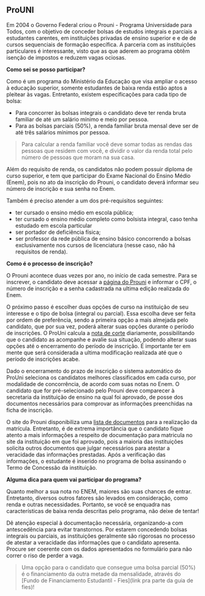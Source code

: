 ProUNI
--------

  Em 2004 o Governo Federal criou o Prouni - Programa Universidade para Todos, com o objetivo de conceder bolsas de estudos integrais e parciais a estudantes carentes, em instituições privadas de ensino superior e e de de cursos sequenciais de formação específica. A parceria com as instituições particulares é interessante, visto que as que aderem ao programa obtêm isenção de impostos e reduzem vagas ociosas.

  __Como sei se posso participar?__

  Como é um programa do Ministério da Educação que visa ampliar o acesso à educação superior, somente estudantes de baixa renda estão aptos a pleitear às vagas. Entretanto, existem especificações para cada tipo de bolsa:
  - Para concorrer às bolsas integrais o candidato deve ter renda bruta familiar de até um salário mínimo e meio por pessoa.
  - Para as bolsas parciais (50%), a renda familiar bruta mensal deve ser de até três salários mínimos por pessoa.

>Para calcular a renda familiar você deve somar todas as rendas das pessoas que residem com você, e dividir o valor da renda total pelo número de pessoas que moram na sua casa.

  Além do requisito de renda, os candidatos não podem possuir diploma de curso superior, e tem que participar do Exame Nacional do Ensino Médio (Enem), pois no ato da inscrição do Prouni, o candidato deverá informar seu número de inscrição e sua senha no Enem.

Também é preciso atender a um dos pré-requisitos seguintes:

- ter cursado o ensino médio em escola pública;
- ter cursado o ensino médio completo como bolsista integral, caso tenha estudado em escola particular
- ser portador de deficiência física;
- ser professor da rede pública de ensino básico concorrendo a bolsas exclusivamente nos cursos de licenciatura (nesse caso, não há requisitos de renda).

__Como é o processo de inscrição?__

   O Prouni acontece duas vezes por ano, no início de cada semestre. Para se inscrever, o candidato deve acessar a [página do Prouni](http://prouniremanescentes.mec.gov.br/) e informar o CPF, o número de inscrição e a senha cadastrada na ultima edição realizada do Enem.

  O próximo passo é escolher duas opções de curso na instituição de seu interesse e o tipo de bolsa (integral ou parcial). Essa escolha deve ser feita por ordem de preferência, sendo a primeira opção a mais almejada pelo candidato, que por sua vez, poderá  alterar suas opções durante o período de inscrições. O ProUni calcula a [nota de corte]() diariamente, possibilitando que o candidato as acompanhe e avalie sua situação, podendo alterar suas opções até o encerramento do período de inscrição. É importante ter em mente que será considerada a ultima modificação realizada até que o período de inscrições acabe.

  Dado o encerramento do prazo de inscrição o sistema automático do ProUni seleciona os candidatos melhores classificados em cada curso, por modalidade de concorrência, de acordo com suas notas no Enem. O candidato que for pré-selecionado pelo Prouni deve comparecer à secretaria da instituição de ensino na qual foi aprovado, de posse dos documentos necessários para comprovar as informações preenchidas na ficha de inscrição.

  O site do Prouni disponibiliza uma [lista de documentos](http://siteprouni.mec.gov.br/documentacao.php) para a realização da matrícula. Entretanto, é de extrema importância que o candidato fique atento a mais informações a respeito de documentação para matricula no site da instituição em que foi aprovado, pois a maioria das instituições solicita outros documentos que julgar necessários para atestar a veracidade das informações prestadas. Após a verificação das informações, o estudante é inserido no programa de bolsa assinando o Termo de Concessão da instituição.

__Alguma dica para quem vai participar do programa?__

  Quanto melhor a sua nota no ENEM, maiores são suas chances de entrar. Entretanto, diversos outros fatores são levados em consideração, como renda e outras necessidades. Portanto, se você se enquadra nas características de baixa renda descritas pelo programa, não deixe de tentar!

  Dê atenção especial à documentação necessária, organizando-a com antescedência para evitar transtornos. Por estarem concedendo bolsas integrais ou parciais, as instituições geralmente são rigorosas no processo de atestar a veracidade das informações que o candidato apresenta. Procure ser coerente com os dados apresentados no formulário para não correr o riso de perder a vaga.

>Uma opção para o candidato que consegue uma bolsa parcial (50%) é o financiamento da outra metade da mensalidade, através do [Fundo de Financiamento Estudantil - Fies](link pra parte da guia de fies)!
